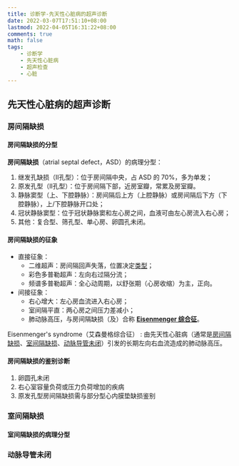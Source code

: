 ```yaml
---
title: 诊断学-先天性心脏病的超声诊断
date: 2022-03-07T17:51:10+08:00
lastmod: 2022-04-05T16:31:22+08:00
comments: true
math: false
tags:
    - 诊断学
    - 先天性心脏病
    - 超声检查
    - 心脏
---
```


## 先天性心脏病的超声诊断

### 房间隔缺损

#### 房间隔缺损的分型

**房间隔缺损**（atrial septal defect，ASD）的病理分型：

1. 继发孔缺损（Ⅱ孔型）：位于房间隔中央，占 ASD 的 70%，多为单发；
2. 原发孔型（Ⅱ孔型）：位于房间隔下部，近房室瓣，常累及房室瓣。
3. 静脉窦型（上、下腔静脉）：房间隔后上方（上腔静脉）或房间隔后下方（下腔静脉），上/下腔静脉开口处；
4. 冠状静脉窦型：位于冠状静脉窦和左心房之间，血液可由左心房流入右心房；
5. 其他：复合型、筛孔型、单心房、卵圆孔未闭。

#### 房间隔缺损的征象

- 直接征象：
    - 二维超声：房间隔回声失落，位置决定[类型](#房间隔缺损的类型)；
    - 彩色多普勒超声：左向右过隔分流；
    - 频谱多普勒超声：全心动周期，以舒张期（心房收缩）为主，正向。
- 间接征象：
    - 右心增大：左心房血流进入右心房；
    - 室间隔平直：两心房之间压力差减小；
    - 肺动脉高压，与房间隔缺损（及）合称 [**Eisenmenger 综合征**](#eisenmenger-综合征)。

Eisenmenger's syndrome（艾森曼格综合征）
: 由先天性心脏病（通常是[房间隔缺损](#房间隔缺损)、[室间隔缺损](#室间隔缺损)、[动脉导管未闭](#动脉导管未闭)）引发的长期左向右血流造成的肺动脉高压。

#### 房间隔缺损的鉴别诊断

1. 卵圆孔未闭
2. 右心室容量负荷或压力负荷增加的疾病
3. 原发孔型房间隔缺损需与部分型心内膜垫缺损鉴别

### 室间隔缺损

#### 室间隔缺损的病理分型



### 动脉导管未闭



